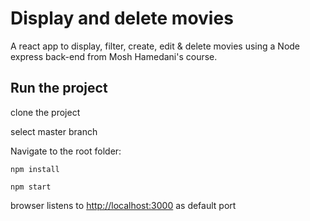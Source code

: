 # Display and delete movies 
A react app to display, filter, create, edit & delete movies using a Node express back-end from Mosh Hamedani's course.

## Run the project

clone the project

select master branch

Navigate to the root folder:

```
npm install
```

``` 
npm start
``` 

browser listens to [http://localhost:3000](http://localhost:3000) as default port
